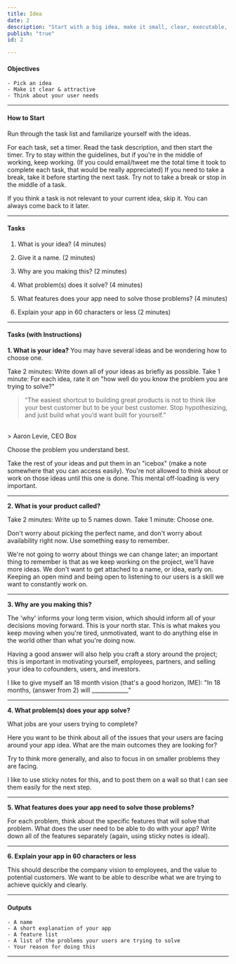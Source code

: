 ```yaml
---
title: Idea
date: 2
description: "Start with a big idea, make it small, clear, executable, testable"
publish: "true"
id: 2

---
```


#### Objectives

    - Pick an idea
    - Make it clear & attractive
    - Think about your user needs

---

#### How to Start

Run through the task list and familiarize yourself with the ideas. 

For each task, set a timer. 
Read the task description, and then start the timer. 
Try to stay within the guidelines, but if you're in the middle of working, keep working. 
(If you could email/tweet me the total time it took to complete each task, that would be really appreciated)
If you need to take a break, take it before starting the next task. Try not to take a break or stop in the middle of a task. 

If you think a task is not relevant to your current idea, skip it. You can always come back to it later. 

---

#### Tasks

1. What is your idea?  (4 minutes)

2. Give it a name. (2 minutes)

3. Why are you making this? (2 minutes)

4. What problem(s) does it solve? (4 minutes)

5. What features does your app need to solve those problems? (4 minutes)

6. Explain your app in 60 characters or less (2 minutes)

---

#### Tasks (with Instructions)


**1. What is your idea?**
You may have several ideas and be wondering how to choose one. 

Take 2 minutes: Write down all of your ideas as briefly as possible. 
Take 1 minute: For each idea, rate it on "how well do you know the problem you are trying to solve?"

> “The easiest shortcut to building great products is not to think like your best customer but to be your best customer. 
> Stop hypothesizing, and just build what you’d want built for yourself.”
</br>
> Aaron Levie, CEO Box

Choose the problem you understand best. 

Take the rest of your ideas and put them in an "icebox" (make a note somewhere that you can access easily). You're not allowed to think about or work on those ideas until this one is done. This mental off-loading is very important. 

---

**2. What is your product called?**

Take 2 minutes: Write up to 5 names down.
Take 1 minute: Choose one.

Don't worry about picking the perfect name, and don't worry about availability right now. Use something easy to remember.

We're not going to worry about things we can change later; an important thing to remember is that as we keep working on the project, we'll have more ideas. We don't want to get attached to a name, or idea, early on. Keeping an open mind and being open to listening to our users is a skill we want to constantly work on.

---

**3. Why are you making this?**

The 'why' informs your long term vision, which should inform all of your decisions moving forward. This is your north star. This is what makes you keep moving when you're tired, unmotivated, want to do anything else in the world other than what you're doing now.

Having a good answer will also help you craft a story around the project; this is important in motivating yourself, employees, partners, and selling your idea to cofounders, users, and investors.

I like to give myself an 18 month vision (that's a good horizon, IME):
"In 18 months, (answer from 2) will  _____________"

---

**4. What problem(s) does your app solve?**

What jobs are your users trying to complete?

Here you want to be think about all of the issues that your users are facing around your app idea. What are the main outcomes they are looking for? 

Try to think more generally, and also to focus in on smaller problems they are facing.

I like to use sticky notes for this, and to post them on a wall so that I can see them easily for the next step.  

---
**5. What features does your app need to solve those problems?**

For each problem, think about the specific features that will solve that problem. What does the user need to be able to do with your app? 
Write down all of the features separately (again, using sticky notes is ideal). 


---

**6. Explain your app in 60 characters or less**

This should describe the company vision to employees, and the value to potential customers. We want to be able to describe what we are trying to achieve quickly and clearly. 


---

#### Outputs
    - A name
	- A short explanation of your app
    - A feature list
    - A list of the problems your users are trying to solve
	- Your reason for doing this
    
---
